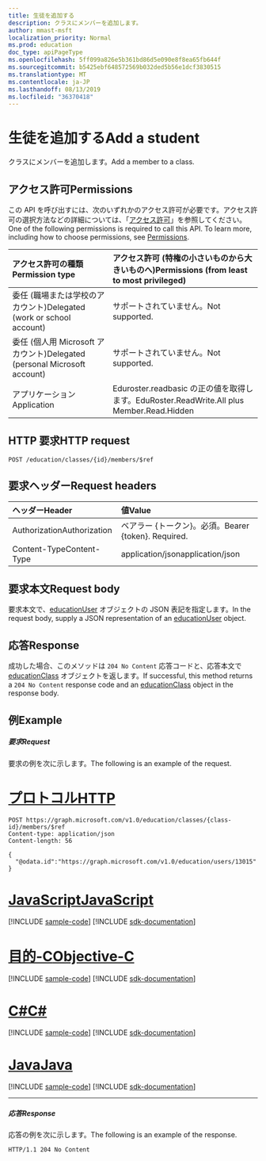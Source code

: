 ```yaml
---
title: 生徒を追加する
description: クラスにメンバーを追加します。
author: mmast-msft
localization_priority: Normal
ms.prod: education
doc_type: apiPageType
ms.openlocfilehash: 5ff099a826e5b361bd86d5e090e8f8ea65fb644f
ms.sourcegitcommit: b5425ebf648572569b032ded5b56e1dcf3830515
ms.translationtype: MT
ms.contentlocale: ja-JP
ms.lasthandoff: 08/13/2019
ms.locfileid: "36370418"
---
```

# <a name="add-a-student"></a><span data-ttu-id="1b8fd-103">生徒を追加する</span><span class="sxs-lookup"><span data-stu-id="1b8fd-103">Add a student</span></span>

<span data-ttu-id="1b8fd-104">クラスにメンバーを追加します。</span><span class="sxs-lookup"><span data-stu-id="1b8fd-104">Add a member to a class.</span></span>

## <a name="permissions"></a><span data-ttu-id="1b8fd-105">アクセス許可</span><span class="sxs-lookup"><span data-stu-id="1b8fd-105">Permissions</span></span>
<span data-ttu-id="1b8fd-p101">この API を呼び出すには、次のいずれかのアクセス許可が必要です。アクセス許可の選択方法などの詳細については、「[アクセス許可](/graph/permissions-reference)」を参照してください。</span><span class="sxs-lookup"><span data-stu-id="1b8fd-p101">One of the following permissions is required to call this API. To learn more, including how to choose permissions, see [Permissions](/graph/permissions-reference).</span></span>

|<span data-ttu-id="1b8fd-108">アクセス許可の種類</span><span class="sxs-lookup"><span data-stu-id="1b8fd-108">Permission type</span></span>      | <span data-ttu-id="1b8fd-109">アクセス許可 (特権の小さいものから大きいものへ)</span><span class="sxs-lookup"><span data-stu-id="1b8fd-109">Permissions (from least to most privileged)</span></span>              |
|:--------------------|:---------------------------------------------------------|
|<span data-ttu-id="1b8fd-110">委任 (職場または学校のアカウント)</span><span class="sxs-lookup"><span data-stu-id="1b8fd-110">Delegated (work or school account)</span></span> |  <span data-ttu-id="1b8fd-111">サポートされていません。</span><span class="sxs-lookup"><span data-stu-id="1b8fd-111">Not supported.</span></span>  |
|<span data-ttu-id="1b8fd-112">委任 (個人用 Microsoft アカウント)</span><span class="sxs-lookup"><span data-stu-id="1b8fd-112">Delegated (personal Microsoft account)</span></span> |  <span data-ttu-id="1b8fd-113">サポートされていません。</span><span class="sxs-lookup"><span data-stu-id="1b8fd-113">Not supported.</span></span>  |
|<span data-ttu-id="1b8fd-114">アプリケーション</span><span class="sxs-lookup"><span data-stu-id="1b8fd-114">Application</span></span> | <span data-ttu-id="1b8fd-115">Eduroster.readbasic の正の値を取得します。</span><span class="sxs-lookup"><span data-stu-id="1b8fd-115">EduRoster.ReadWrite.All plus Member.Read.Hidden</span></span> | 

## <a name="http-request"></a><span data-ttu-id="1b8fd-116">HTTP 要求</span><span class="sxs-lookup"><span data-stu-id="1b8fd-116">HTTP request</span></span>
<!-- { "blockType": "ignored" } -->
```http
POST /education/classes/{id}/members/$ref
```
## <a name="request-headers"></a><span data-ttu-id="1b8fd-117">要求ヘッダー</span><span class="sxs-lookup"><span data-stu-id="1b8fd-117">Request headers</span></span>
| <span data-ttu-id="1b8fd-118">ヘッダー</span><span class="sxs-lookup"><span data-stu-id="1b8fd-118">Header</span></span>       | <span data-ttu-id="1b8fd-119">値</span><span class="sxs-lookup"><span data-stu-id="1b8fd-119">Value</span></span> |
|:---------------|:--------|
| <span data-ttu-id="1b8fd-120">Authorization</span><span class="sxs-lookup"><span data-stu-id="1b8fd-120">Authorization</span></span>  | <span data-ttu-id="1b8fd-p102">ベアラー {トークン}。必須。</span><span class="sxs-lookup"><span data-stu-id="1b8fd-p102">Bearer {token}. Required.</span></span>  |
| <span data-ttu-id="1b8fd-123">Content-Type</span><span class="sxs-lookup"><span data-stu-id="1b8fd-123">Content-Type</span></span>  | <span data-ttu-id="1b8fd-124">application/json</span><span class="sxs-lookup"><span data-stu-id="1b8fd-124">application/json</span></span>  |

## <a name="request-body"></a><span data-ttu-id="1b8fd-125">要求本文</span><span class="sxs-lookup"><span data-stu-id="1b8fd-125">Request body</span></span>
<span data-ttu-id="1b8fd-126">要求本文で、[educationUser](../resources/educationuser.md) オブジェクトの JSON 表記を指定します。</span><span class="sxs-lookup"><span data-stu-id="1b8fd-126">In the request body, supply a JSON representation of an [educationUser](../resources/educationuser.md) object.</span></span>


## <a name="response"></a><span data-ttu-id="1b8fd-127">応答</span><span class="sxs-lookup"><span data-stu-id="1b8fd-127">Response</span></span>
<span data-ttu-id="1b8fd-128">成功した場合、このメソッドは `204 No Content` 応答コードと、応答本文で [educationClass](../resources/educationclass.md) オブジェクトを返します。</span><span class="sxs-lookup"><span data-stu-id="1b8fd-128">If successful, this method returns a `204 No Content` response code and an [educationClass](../resources/educationclass.md) object in the response body.</span></span>

## <a name="example"></a><span data-ttu-id="1b8fd-129">例</span><span class="sxs-lookup"><span data-stu-id="1b8fd-129">Example</span></span>
##### <a name="request"></a><span data-ttu-id="1b8fd-130">要求</span><span class="sxs-lookup"><span data-stu-id="1b8fd-130">Request</span></span>
<span data-ttu-id="1b8fd-131">要求の例を次に示します。</span><span class="sxs-lookup"><span data-stu-id="1b8fd-131">The following is an example of the request.</span></span>

# <a name="httptabhttp"></a>[<span data-ttu-id="1b8fd-132">プロトコル</span><span class="sxs-lookup"><span data-stu-id="1b8fd-132">HTTP</span></span>](#tab/http)
<!-- {
  "blockType": "request",
  "name": "create_educationuser_from_educationclass"
}-->
```http
POST https://graph.microsoft.com/v1.0/education/classes/{class-id}/members/$ref
Content-type: application/json
Content-length: 56

{
  "@odata.id":"https://graph.microsoft.com/v1.0/education/users/13015"
}
```
# <a name="javascripttabjavascript"></a>[<span data-ttu-id="1b8fd-133">JavaScript</span><span class="sxs-lookup"><span data-stu-id="1b8fd-133">JavaScript</span></span>](#tab/javascript)
[!INCLUDE [sample-code](../includes/snippets/javascript/create-educationuser-from-educationclass-javascript-snippets.md)]
[!INCLUDE [sdk-documentation](../includes/snippets/snippets-sdk-documentation-link.md)]

# <a name="objective-ctabobjc"></a>[<span data-ttu-id="1b8fd-134">目的-C</span><span class="sxs-lookup"><span data-stu-id="1b8fd-134">Objective-C</span></span>](#tab/objc)
[!INCLUDE [sample-code](../includes/snippets/objc/create-educationuser-from-educationclass-objc-snippets.md)]
[!INCLUDE [sdk-documentation](../includes/snippets/snippets-sdk-documentation-link.md)]

# <a name="ctabcsharp"></a>[<span data-ttu-id="1b8fd-135">C#</span><span class="sxs-lookup"><span data-stu-id="1b8fd-135">C#</span></span>](#tab/csharp)
[!INCLUDE [sample-code](../includes/snippets/csharp/create-educationuser-from-educationclass-csharp-snippets.md)]
[!INCLUDE [sdk-documentation](../includes/snippets/snippets-sdk-documentation-link.md)]

# <a name="javatabjava"></a>[<span data-ttu-id="1b8fd-136">Java</span><span class="sxs-lookup"><span data-stu-id="1b8fd-136">Java</span></span>](#tab/java)
[!INCLUDE [sample-code](../includes/snippets/java/create-educationuser-from-educationclass-java-snippets.md)]
[!INCLUDE [sdk-documentation](../includes/snippets/snippets-sdk-documentation-link.md)]

---


##### <a name="response"></a><span data-ttu-id="1b8fd-137">応答</span><span class="sxs-lookup"><span data-stu-id="1b8fd-137">Response</span></span>
<span data-ttu-id="1b8fd-138">応答の例を次に示します。</span><span class="sxs-lookup"><span data-stu-id="1b8fd-138">The following is an example of the response.</span></span> 


<!-- {
  "blockType": "response",
  "truncated": true,
  "@odata.type": "microsoft.graph.educationUser"
} -->
```http
HTTP/1.1 204 No Content
```

<!-- uuid: 8fcb5dbc-d5aa-4681-8e31-b001d5168d79
2015-10-25 14:57:30 UTC -->
<!-- {
  "type": "#page.annotation",
  "description": "Create educationUser",
  "keywords": "",
  "section": "documentation",
  "tocPath": "",
  "suppressions": [
  ]
}-->
